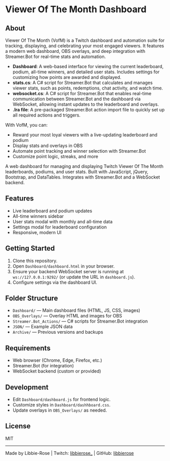 # Viewer Of The Month Dashboard

## About

Viewer Of The Month (VofM) is a Twitch dashboard and automation suite for tracking, displaying, and celebrating your most engaged viewers. It features a modern web dashboard, OBS overlays, and deep integration with Streamer.Bot for real-time stats and automation.

-  **Dashboard**: A web-based interface for viewing the current leaderboard, podium, all-time winners, and detailed user stats. Includes settings for customizing how points are awarded and displayed.
-  **stats.cs**: A C# script for Streamer.Bot that calculates and manages viewer stats, such as points, redemptions, chat activity, and watch time.
-  **websocket.cs**: A C# script for Streamer.Bot that enables real-time communication between Streamer.Bot and the dashboard via WebSocket, allowing instant updates to the leaderboard and overlays.
-  **.lra file**: A pre-packaged Streamer.Bot action import file to quickly set up all required actions and triggers.

With VofM, you can:

-  Reward your most loyal viewers with a live-updating leaderboard and podium
-  Display stats and overlays in OBS
-  Automate point tracking and winner selection with Streamer.Bot
-  Customize point logic, streaks, and more

A web dashboard for managing and displaying Twitch Viewer Of The Month leaderboards, podiums, and user stats. Built with JavaScript, jQuery, Bootstrap, and DataTables. Integrates with Streamer.Bot and a WebSocket backend.

## Features

-  Live leaderboard and podium updates
-  All-time winners sidebar
-  User stats modal with monthly and all-time data
-  Settings modal for leaderboard configuration
-  Responsive, modern UI

## Getting Started

1. Clone this repository.
2. Open `Dashboard/dashboard.html` in your browser.
3. Ensure your backend WebSocket server is running at `ws://127.0.0.1:9292/` (or update the URL in `dashboard.js`).
4. Configure settings via the dashboard UI.

## Folder Structure

-  `Dashboard/` — Main dashboard files (HTML, JS, CSS, images)
-  `OBS_Overlays/` — Overlay HTML and images for OBS
-  `Streamer.Bot_Actions/` — C# scripts for Streamer.Bot integration
-  `JSON/` — Example JSON data
-  `Archive/` — Previous versions and backups

## Requirements

-  Web browser (Chrome, Edge, Firefox, etc.)
-  Streamer.Bot (for integration)
-  WebSocket backend (custom or provided)

## Development

-  Edit `Dashboard/dashboard.js` for frontend logic.
-  Customize styles in `Dashboard/dashhboard.css`.
-  Update overlays in `OBS_Overlays/` as needed.

## License

MIT

---

Made by Libbie-Rose | Twitch: [libbierose\_](https://twitch.tv/libbierose_) | GitHub: [libbierose](https://github.com/libbierose)
